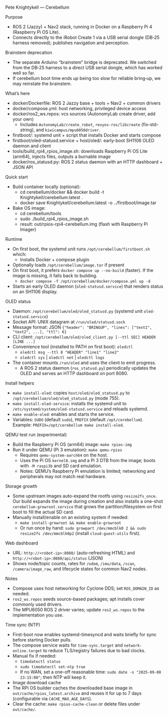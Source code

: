 Pete Knightykell — Cerebellum

Purpose
- ROS 2 (Jazzy) + Nav2 stack, running in Docker on a Raspberry Pi 4 (Raspberry Pi OS Lite).
- Connects directly to the iRobot Create 1 via a USB serial dongle (DB‑25 harness removed); publishes navigation and perception.

Brainstem deprecation
- The separate Arduino “brainstem” bridge is deprecated. We switched from the DB‑25 harness to a direct USB serial dongle, which has worked well so far.
- If cerebellum boot time ends up being too slow for reliable bring‑up, we may reinstate the brainstem.

What’s here
- docker/Dockerfile: ROS 2 Jazzy base + tools + Nav2 + common drivers
- docker/compose.yml: host networking, privileged device access
- docker/ros2_ws.repos: vcs sources (AutonomyLab create driver, add your own)
  - Includes `AutonomyLab/create_robot`, `revyos-ros/libcreate` (fix-std-string), and `kiwicampus/mpu6050driver`.
- firstboot/: systemd unit + script that installs Docker and starts compose
- firstboot/oled-statusd.service + host/oled/: early-boot SH1106 OLED daemon and client
- tools/build_rpi4_rpios_image.sh: downloads Raspberry Pi OS Lite (arm64), injects files, outputs a burnable image
 - docker/ros_statusd.py: ROS 2 status daemon with an HTTP dashboard + JSON API

Quick start
- Build container locally (optional):
  - cd cerebellum/docker && docker build -t Knightykell/cerebellum:latest .
  - docker save Knightykell/cerebellum:latest -o ../firstboot/image.tar
- Bake OS image:
  - cd cerebellum/tools
  - sudo ./build_rpi4_rpios_image.sh
  - result: out/rpios-rpi4-cerebellum.img (flash with Raspberry Pi Imager)

Runtime
- On first boot, the systemd unit runs `/opt/cerebellum/firstboot.sh` which:
  - Installs Docker + compose plugin
- Optionally loads `/opt/cerebellum/image.tar` if present
- On first boot, it prefers `docker compose up --no-build` (faster). If the image is missing, it falls back to building.
  - `docker compose -f /opt/cerebellum/docker/compose.yml up -d`
 - Starts an early OLED daemon (`oled-statusd.service`) that renders status on an SH1106 display.

OLED status
- Daemon: `/opt/cerebellum/oled/oled_statusd.py` (systemd unit `oled-statusd.service`)
- Socket API: UNIX datagram at `/run/oled/statusd.sock`
- Message format: JSON `{"header": "BRINGUP", "lines": ["text1", "text2", ...], "ttl": 6}`
- CLI client: `/opt/cerebellum/oled/oled_client.py [--ttl SEC] HEADER [LINE ...]`
- Convenience tool (installed to PATH on first boot): `oledctl`
  - `oledctl msg --ttl 8 "HEADER" "line1" "line2"`
  - `oledctl sys` | `oledctl net` | `oledctl logs`
- The container mounts `/run/oled` and uses the client to emit progress.
  - A ROS 2 status daemon (`ros_statusd.py`) periodically updates the OLED and serves an HTTP dashboard on port 8080.

Install helpers
- `make install-oled`: copies `host/oled/oled_statusd.py` to `/opt/cerebellum/oled/oled_statusd.py` (mode 755).
- `make install-oled-service`: installs the systemd unit to `/etc/systemd/system/oled-statusd.service` and reloads systemd.
- `make enable-oled`: enables and starts the service.
- Variables: `SUDO` (default `sudo`), `PREFIX` (default `/opt/cerebellum`). Example: `PREFIX=/opt/cerebellum make install-oled`.

QEMU test run (experimental)
- Build the Raspberry Pi OS (arm64) image: `make rpios-img`
- Run it under QEMU (Pi 3 emulation): `make qemu-rpios`
  - Requires `qemu-system-aarch64` on the host.
  - Uses the Pi OS `kernel8.img` and a Pi 3 DTB from the image; boots with `-M raspi3b` and SD card emulation.
  - Notes: QEMU’s Raspberry Pi emulation is limited; networking and peripherals may not match real hardware.

Storage growth
- Some upstream images auto-expand the rootfs using `resize2fs_once`. Our build expands the image during creation and also installs a one-shot `cerebellum-growroot.service` that grows the partition/filesystem on first boot to fill the actual SD card.
- Manually install/enable on an existing system if needed:
  - `make install-growroot && make enable-growroot`
  - Or run once by hand: `sudo growpart /dev/mmcblk0 2 && sudo resize2fs /dev/mmcblk0p2` (install `cloud-guest-utils` first).

Web dashboard
- URL: `http://<robot-ip>:8080/` (auto-refreshing HTML) and `http://<robot-ip>:8080/api/status` (JSON)
- Shows node/topic counts, rates for `/odom`, `/imu/data`, `/scan`, `/camera/image_raw`, and lifecycle states for common Nav2 nodes.

Notes
- Compose uses host networking for Cyclone DDS; set `ROS_DOMAIN_ID` as needed.
- `ros2_ws.repos` seeds source-based packages; apt installs cover commonly used drivers.
- The MPU6050 ROS 2 driver varies; update `ros2_ws.repos` to the implementation you use.

Time sync (NTP)
- First-boot now enables systemd-timesyncd and waits briefly for sync before starting Docker pulls.
- The compose service waits for `time-sync.target` and `network-online.target` to reduce TLS/registry failures due to bad clocks.
- Manual fix if needed:
  - `timedatectl status`
  - `sudo timedatectl set-ntp true`
  - If no WAN, set a one-off reasonable time: `sudo date -s "2025-09-08 23:15:00"`; then NTP will keep it.
- Image download cache
- The RPi OS builder caches the downloaded base image in `out/cache/rpios_latest.archive` and reuses it for up to 7 days (configurable via `CACHE_MAX_AGE_DAYS`).
- Clear the cache: `make rpios-cache-clean` or delete files under `out/cache/`.
